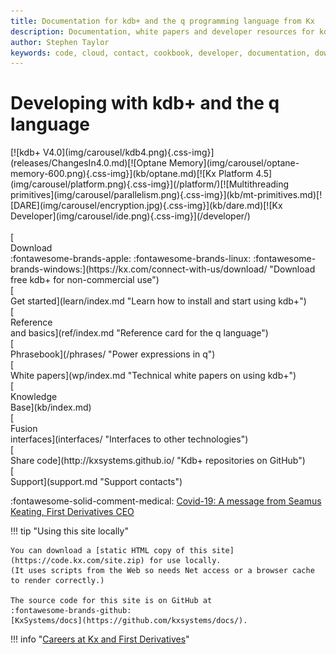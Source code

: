 ```yaml
---
title: Documentation for kdb+ and the q programming language from Kx 
description: Documentation, white papers and developer resources for kdb+ and the q programming language
author: Stephen Taylor
keywords: code, cloud, contact, cookbook, developer, documentation, download, fd, first derivatives, github, ide, interface, kdb+, knowledge base, kx, programming, q, reference, support, tutorial, white paper
---
```

# Developing with kdb+ and the q language

<div markdown="1" class="container">
  <div class="css-carousel">
    [![kdb+ V4.0](img/carousel/kdb4.png){.css-img}](releases/ChangesIn4.0.md)[![Optane Memory](img/carousel/optane-memory-600.png){.css-img}](kb/optane.md)[![Kx Platform 4.5](img/carousel/platform.png){.css-img}](/platform/)[![Multithreading primitives](img/carousel/parallelism.png){.css-img}](kb/mt-primitives.md)[![DARE](img/carousel/encryption.jpg){.css-img}](kb/dare.md)[![Kx Developer](img/carousel/ide.png){.css-img}](/developer/)
    <!-- [![Reading Room](img/carousel/reading.png){.css-img}](learn/reading/index.md)[![Q for pythons](img/carousel/q4p.png){.css-img}](learn/python/index.md) -->
  </div>
</div>

<!--
<div markdown="1" class="alert-message">
[Covid-19: A message from Seamus Keating, First Derivatives CEO](coronavirus.md)
</div>

<div style="display: flex"  flex-direction: row; flex-wrap: wrap; markdown="1">

<div style="display: inline-flex;" markdown="1">
Kdb+, from [Kx](https://kx.com), is 

-   a high-performance historical time-series columnar database
-   an in-memory compute engine
-   a real-time streaming processor
-   an expressive query and programming language called q
</div>

<div style="display: inline-flex; margin-left: 25px; width: 200px;" markdown="1">
!!! tip "New"

    <p class="nowrap" markdown="1"><i class="fas fa-fw fa-code"></i> [**kdb+ version 4.0**](releases/ChangesIn4.0.md)</p>
    
    <p class="nowrap" markdown="1"><i class="fas fa-fw fa-bolt"></i> [multithreaded operators](kb/mt-primitives.md)</p>
    
    <p class="nowrap" markdown="1"><i class="fas fa-fw fa-bolt"></i> [Optane Memory](kb/optane.md)</p>
    
    <p class="nowrap" markdown="1"><i class="fas fa-fw fa-lock"></i> [data-at-rest crypto](kb/dare.md)</p>
    
    <p class="nowrap" markdown="1"><i class="fas fa-fw fa-code"></i> [code profiler](kb/profiler.md)</p>
    
    <p class="nowrap" markdown="1"><i class="fas fa-fw fa-code"></i> [Kx Platform 4.5](/platform/)</p>
    
    <p class="nowrap" markdown="1"><i class="fas fa-fw fa-comment-medical"></i> [Coronavirus](coronavirus.md)</p>
    
</div>

</div>

[**Kx Developer**](https://code.kx.com/developer/) A visual environment used to manage, manipulate and explore massive datasets in real-time. 
:fontawesome-solid-download:
[Free download](/developer/getting-started/)
-->

<div style="clear: both">&nbsp;</div>

<div class="kx-flex-grid" markdown="1">
<div>
    [<i class="fas fa-fw fa-download fa-border fa-5x"></i><br/>
    Download<br/>
    :fontawesome-brands-apple:
    :fontawesome-brands-linux:
    :fontawesome-brands-windows:](https://kx.com/connect-with-us/download/  "Download free kdb+ for non-commercial use")
</div>
<div>
    [<i class="fas fa-fw fa-power-off fa-border fa-5x"></i><br/>
    Get started](learn/index.md "Learn how to install and start using kdb+")
</div>
<div>
    [<i class="fas fa-fw fa-book fa-border fa-5x"></i><br/>
    Reference<br>and basics](ref/index.md "Reference card for the q language")
</div>
<div>
    [<i class="fas fa-fw fa-book-reader fa-border fa-5x"></i><br/>
    Phrasebook](/phrases/ "Power expressions in q")
</div>
<!-- 
<div>
    [<i class="fab fa-fw fa-quora fa-border fa-5x"></i><br/>
    _Q for Mortals_](/q4m3/ "The classic textboox for kdb+, now in its 3rd edition")
</div>
 -->
<div>
    [<i class="far fa-fw fa-map fa-border fa-5x"></i><br/>
    White papers](wp/index.md "Technical white papers on using kdb+")
</div>
<div>
    [<i class="fas fa-fw fa-graduation-cap fa-border fa-5x"></i><br/>
    Knowledge<br/>Base](kb/index.md)
</div>
<div>
    [<i class="fab fa-fw fa-superpowers fa-border fa-5x"></i><br/>
    Fusion<br/>interfaces](interfaces/ "Interfaces to other technologies")
</div>
<div>
    [<i class="fab fa-fw fa-github fa-border fa-5x"></i><br/>
    Share code](http://kxsystems.github.io/ "Kdb+ repositories on GitHub")
</div>
<div>
    [<i class="fas fa-fw fa-life-ring fa-border fa-5x"></i><br/>
    Support](support.md "Support contacts")
</div>
</div>

:fontawesome-solid-comment-medical:
[Covid-19: A message from Seamus Keating, First Derivatives CEO](coronavirus.md)

!!! tip "Using this site locally"

    You can download a [static HTML copy of this site](https://code.kx.com/site.zip) for use locally. 
    (It uses scripts from the Web so needs Net access or a browser cache to render correctly.)

    The source code for this site is on GitHub at 
    :fontawesome-brands-github:
    [KxSystems/docs](https://github.com/kxsystems/docs/). 

!!! info "[Careers at Kx and First Derivatives](http://www.firstderivatives.com/careers/)"
    
